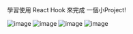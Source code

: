 學習使用 React Hook 來完成 一個小Project!

![image](https://user-images.githubusercontent.com/111938820/202062386-1f837f17-25ec-436f-9f90-a2eda9e42c61.png)
![image](https://user-images.githubusercontent.com/111938820/202062605-233b3bc4-b2ca-40a4-89a2-0cf783e6968d.png)
![image](https://user-images.githubusercontent.com/111938820/202062866-359c31e1-03d5-4dff-a9a0-76e17bc58f43.png)
![image](https://user-images.githubusercontent.com/111938820/202062950-deb9f068-0ae4-4119-a0cb-15fb7a901345.png)


